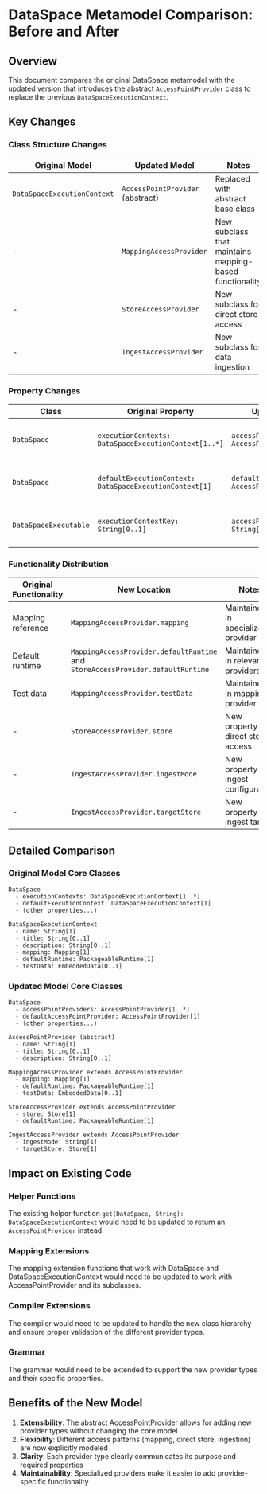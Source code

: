 # DataSpace Metamodel Comparison: Before and After

## Overview
This document compares the original DataSpace metamodel with the updated version that introduces the abstract `AccessPointProvider` class to replace the previous `DataSpaceExecutionContext`.

## Key Changes

### Class Structure Changes

| Original Model | Updated Model | Notes |
|----------------|---------------|-------|
| `DataSpaceExecutionContext` | `AccessPointProvider` (abstract) | Replaced with abstract base class |
| - | `MappingAccessProvider` | New subclass that maintains mapping-based functionality |
| - | `StoreAccessProvider` | New subclass for direct store access |
| - | `IngestAccessProvider` | New subclass for data ingestion |

### Property Changes

| Class | Original Property | Updated Property | Notes |
|-------|------------------|------------------|-------|
| `DataSpace` | `executionContexts: DataSpaceExecutionContext[1..*]` | `accessPointProviders: AccessPointProvider[1..*]` | Renamed to reflect new class |
| `DataSpace` | `defaultExecutionContext: DataSpaceExecutionContext[1]` | `defaultAccessPointProvider: AccessPointProvider[1]` | Renamed to reflect new class |
| `DataSpaceExecutable` | `executionContextKey: String[0..1]` | `accessPointProviderKey: String[0..1]` | Renamed to reflect new class |

### Functionality Distribution

| Original Functionality | New Location | Notes |
|------------------------|--------------|-------|
| Mapping reference | `MappingAccessProvider.mapping` | Maintained in specialized provider |
| Default runtime | `MappingAccessProvider.defaultRuntime` and `StoreAccessProvider.defaultRuntime` | Maintained in relevant providers |
| Test data | `MappingAccessProvider.testData` | Maintained in mapping provider |
| - | `StoreAccessProvider.store` | New property for direct store access |
| - | `IngestAccessProvider.ingestMode` | New property for ingest configuration |
| - | `IngestAccessProvider.targetStore` | New property for ingest target |

## Detailed Comparison

### Original Model Core Classes
```
DataSpace
  - executionContexts: DataSpaceExecutionContext[1..*]
  - defaultExecutionContext: DataSpaceExecutionContext[1]
  - (other properties...)

DataSpaceExecutionContext
  - name: String[1]
  - title: String[0..1]
  - description: String[0..1]
  - mapping: Mapping[1]
  - defaultRuntime: PackageableRuntime[1]
  - testData: EmbeddedData[0..1]
```

### Updated Model Core Classes
```
DataSpace
  - accessPointProviders: AccessPointProvider[1..*]
  - defaultAccessPointProvider: AccessPointProvider[1]
  - (other properties...)

AccessPointProvider (abstract)
  - name: String[1]
  - title: String[0..1]
  - description: String[0..1]

MappingAccessProvider extends AccessPointProvider
  - mapping: Mapping[1]
  - defaultRuntime: PackageableRuntime[1]
  - testData: EmbeddedData[0..1]

StoreAccessProvider extends AccessPointProvider
  - store: Store[1]
  - defaultRuntime: PackageableRuntime[1]

IngestAccessProvider extends AccessPointProvider
  - ingestMode: String[1]
  - targetStore: Store[1]
```

## Impact on Existing Code

### Helper Functions
The existing helper function `get(DataSpace, String): DataSpaceExecutionContext` would need to be updated to return an `AccessPointProvider` instead.

### Mapping Extensions
The mapping extension functions that work with DataSpace and DataSpaceExecutionContext would need to be updated to work with AccessPointProvider and its subclasses.

### Compiler Extensions
The compiler would need to be updated to handle the new class hierarchy and ensure proper validation of the different provider types.

### Grammar
The grammar would need to be extended to support the new provider types and their specific properties.

## Benefits of the New Model

1. **Extensibility**: The abstract AccessPointProvider allows for adding new provider types without changing the core model
2. **Flexibility**: Different access patterns (mapping, direct store, ingestion) are now explicitly modeled
3. **Clarity**: Each provider type clearly communicates its purpose and required properties
4. **Maintainability**: Specialized providers make it easier to add provider-specific functionality
